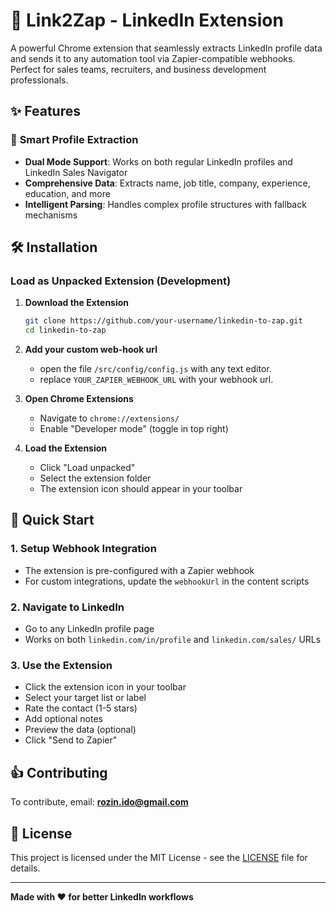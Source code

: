 # 🚀 Link2Zap - LinkedIn Extension

A powerful Chrome extension that seamlessly extracts LinkedIn profile data and sends it to any automation tool via Zapier-compatible webhooks. Perfect for sales teams, recruiters, and business development professionals.

## ✨ Features

### 🎯 **Smart Profile Extraction**

- **Dual Mode Support**: Works on both regular LinkedIn profiles and LinkedIn Sales Navigator
- **Comprehensive Data**: Extracts name, job title, company, experience, education, and more
- **Intelligent Parsing**: Handles complex profile structures with fallback mechanisms

## 🛠️ Installation

### Load as Unpacked Extension (Development)

1. **Download the Extension**

   ```bash
   git clone https://github.com/your-username/linkedin-to-zap.git
   cd linkedin-to-zap
   ```

2. **Add your custom web-hook url**

   - open the file `/src/config/config.js` with any text editor.
   - replace `YOUR_ZAPIER_WEBHOOK_URL` with your webhook url.

3. **Open Chrome Extensions**

   - Navigate to `chrome://extensions/`
   - Enable "Developer mode" (toggle in top right)

4. **Load the Extension**

   - Click "Load unpacked"
   - Select the extension folder
   - The extension icon should appear in your toolbar

## 🚀 Quick Start

### 1. **Setup Webhook Integration**

- The extension is pre-configured with a Zapier webhook
- For custom integrations, update the `webhookUrl` in the content scripts

### 2. **Navigate to LinkedIn**

- Go to any LinkedIn profile page
- Works on both `linkedin.com/in/profile` and `linkedin.com/sales/` URLs

### 3. **Use the Extension**

- Click the extension icon in your toolbar
- Select your target list or label
- Rate the contact (1-5 stars)
- Add optional notes
- Preview the data (optional)
- Click "Send to Zapier"

## 👍 Contributing

To contribute, email: **[rozin.ido@gmail.com](mailto:rozin.ido@gmail.com)**

## 📄 License

This project is licensed under the MIT License - see the [LICENSE](LICENSE) file for details.

---

**Made with ❤️ for better LinkedIn workflows**

